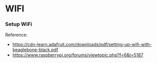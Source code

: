 # WIFI

### Setup WiFi

Reference: 
 * https://cdn-learn.adafruit.com/downloads/pdf/setting-up-wifi-with-beaglebone-black.pdf
 * https://www.raspberrypi.org/forums/viewtopic.php?f=6&t=5187
